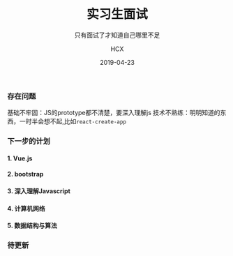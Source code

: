 ﻿---
layout:     post
title:      实习生面试
subtitle:   只有面试了才知道自己哪里不足
date:       2019-04-23
author:     HCX
header-img: img/post-bg-re-vs-ng2.jpg
catalog: true
tags:
    - 面试
    - 实习
    - 前端
---
### 存在问题
基础不牢固：JS的prototype都不清楚，要深入理解js
技术不熟练：明明知道的东西，一时半会想不起,比如`react-create-app`
### 下一步的计划
#### 1. Vue.js
#### 2. bootstrap
#### 3. 深入理解Javascript
#### 4. 计算机网络
#### 5. 数据结构与算法
### 待更新

